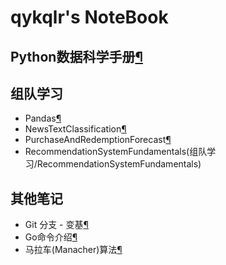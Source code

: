 # qykqlr's NoteBook

## Python数据科学手册[¶](Python数据科学手册/index.md)

## 组队学习

* Pandas[¶](组队学习/pandas/index.md)
* NewsTextClassification[¶](组队学习/NewsTextClassification/index.md)
* PurchaseAndRedemptionForecast[¶](组队学习/PurchaseAndRedemptionForecast/#index.md)
* RecommendationSystemFundamentals(组队学习/RecommendationSystemFundamentals)

## 其他笔记

* Git 分支 - 变基[¶](everything/Git分支-变基.md)
* Go命令介绍[¶](everything/go命令介绍.md)
* 马拉车(Manacher)算法[¶](everything/manacher.md)
